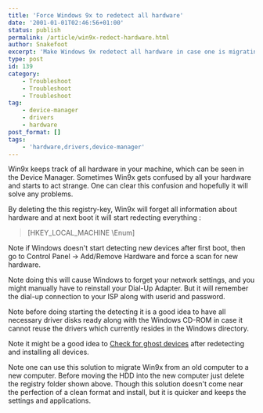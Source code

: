 ```yaml
---
title: 'Force Windows 9x to redetect all hardware'
date: '2001-01-01T02:46:56+01:00'
status: publish
permalink: /article/win9x-redect-hardware.html
author: Snakefoot
excerpt: 'Make Windows 9x redetect all hardware in case one is migrating to a new computer.'
type: post
id: 139
category:
    - Troubleshoot
    - Troubleshoot
    - Troubleshoot
tag:
    - device-manager
    - drivers
    - hardware
post_format: []
tags:
    - 'hardware,drivers,device-manager'
---
```

Win9x keeps track of all hardware in your machine, which can be seen in the Device Manager. Sometimes Win9x gets confused by all your hardware and starts to act strange. One can clear this confusion and hopefully it will solve any problems.  
  
 By deleting the this registry-key, Win9x will forget all information about hardware and at next boot it will start redecting everything :

> \[HKEY\_LOCAL\_MACHINE \\Enum\]

 Note if Windows doesn't start detecting new devices after first boot, then go to Control Panel -&gt; Add/Remove Hardware and force a scan for new hardware.  
  
 Note doing this will cause Windows to forget your network settings, and you might manually have to reinstall your Dial-Up Adapter. But it will remember the dial-up connection to your ISP along with userid and password.  
  
 Note before doing starting the detecting it is a good idea to have all necessary driver disks ready along with the Windows CD-ROM in case it cannot reuse the drivers which currently resides in the Windows directory.  
  
 Note it might be a good idea to [Check for ghost devices](/article/win9x-ghost-devices.html) after redetecting and installing all devices.  
  
 Note one can use this solution to migrate Win9x from an old computer to a new computer. Before moving the HDD into the new computer just delete the registry folder shown above. Though this solution doesn't come near the perfection of a clean format and install, but it is quicker and keeps the settings and applications.